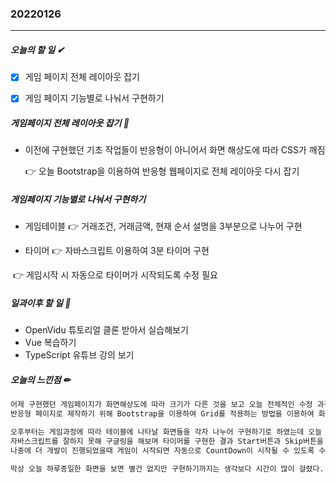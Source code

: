 ### 20220126

------

##### 오늘의 할 일 ✔

- [x] 게임 페이지 전체 레이아웃 잡기

- [x] 게임 페이지 기능별로 나눠서 구현하기





##### 게임페이지 전체 레이아웃 잡기 🎨

+ 이전에 구현했던 기초 작업들이 반응형이 아니어서 화면 해상도에 따라 CSS가 깨짐 

  👉 오늘 Bootstrap을 이용하여 반응형 웹페이지로 전체 레이아웃 다시 잡기





##### 게임페이지 기능별로 나눠서 구현하기

+ 게임테이블 👉 거래조건, 거래금액, 현재 순서 설명을 3부분으로 나누어 구현

+  타이머 👉 자바스크립트 이용하여 3분 타이머 구현

  ​			 👉 게임시작 시 자동으로 타이머가 시작되도록 수정 필요 





##### 일과이후 할 일 📁

+ OpenVidu 튜토리얼 클론 받아서 실습해보기
+ Vue 복습하기
+ TypeScript 유튜브 강의 보기



##### 오늘의 느낀점 ✏

```tex
어제 구현했던 게임페이지가 화면해상도에 따라 크기가 다른 것을 보고 오늘 전체적인 수정 과정을 거쳤다. 
반응형 페이지로 제작하기 위해 Bootstrap을 이용하여 Grid를 적용하는 방법을 이용하여 화면크기가 달라져도 게임페이지의 요소들이 제자리에 있도록 제작하였다.

오후부터는 게임과정에 따라 테이블에 나타날 화면들을 각자 나누어 구현하기로 하였는데 오늘 프로젝트 시간안에 모두 끝내지 못해 조금 아쉬웠다. 특히 타이머를 구현하는 시간이 오래걸렸는데 
자바스크립트를 잘하지 못해 구글링을 해보며 타이머를 구현한 결과 Start버튼과 Skip버튼을 통해 타이머를 조작할 수 있도록 구현하는데 성공했다. 
나중에 더 개발이 진행되었을때 게임이 시작되면 자동으로 CountDown이 시작될 수 있도록 수정작업이 필요할 것 같다.

막상 오늘 하루종일한 화면을 보면 별건 없지만 구현하기까지는 생각보다 시간이 많이 걸렸다. 앞으로 일과이후에 Vue나 Typescript, Javascript를 열심히 복습해서 개발시간을 더 단축시킬 수 있도록 해야겠다.
```





